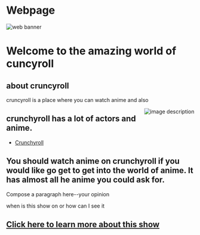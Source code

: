 # Webpage
<!DOCTYPE html>
<html>
<head>
<meta name="author" content="Oluwaferanmi Fakolujo">
<meta name="description" content="My favorite media is crunchyroll.If someone saw me on google i would want them to see me doing school work  ">
<meta name="keywords" content="crunchyroll, Anime, Isekai, harem, ecchi, shonen">
<title>Crunchyroll</title>
<link rel="stylesheet" type="text/css" href="wpstyles.css">
</head>
<body>
<img src="https://www.google.com/url?sa=i&url=https%3A%2F%2Fwww.youtube.com%2Fchannel%2FUCBXn1nJgmCeM3gt0CI99b6g&psig=AOvVaw2aZzfk6PVObz1t7g1K7RdC&ust=1614880772791000&source=images&cd=vfe&ved=0CAIQjRxqFwoTCKj7kOnZlO8CFQAAAAAdAAAAABAD" alt="web banner">
<h1>Welcome to the amazing world of cuncyroll</h1>
<h2>about cruncyroll </h2>
<p>cruncyroll is a place where you can watch anime and also </p>

<img src="https://www.google.com/url?sa=i&url=https%3A%2F%2Fwww.digitaltveurope.com%2F2020%2F08%2F25%2Fcrunchyroll-launches-new-tiers-with-sony-sale-still-in-the-crosshairs-for-parent-company-att%2F&psig=AOvVaw0ax6cm1x1DhH9DtH8dLjNV&ust=1614883855811000&source=images&cd=vfe&ved=0CAIQjRxqFwoTCNi80KfllO8CFQAAAAAdAAAAABAD" alt="image description" style="float:right; max-
height:50%; max-width:50%;">

<h2>crunchyroll has a lot of actors and anime. </h2>
<ul>
<li><a href="https://www.crunchyroll.com/">Crunchyroll</a></li>
</ul>
<h2>You should watch anime on crunchyroll if you would like go get to get into the world of anime. It has almost all he anime you could ask for.</h2>
<p>Compose a paragraph here--your opinion</p>
<p>when is this show on or how can I see it</p>
<h2><a href="ThemeSong.html">Click here to learn more about this
show</a></h2>
</body>
</html>
